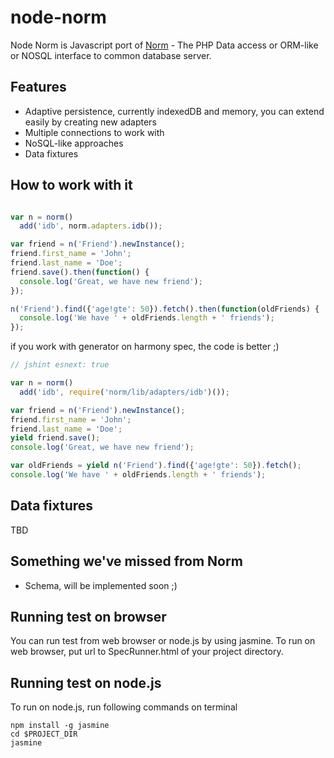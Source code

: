 # node-norm

Node Norm is Javascript port of [Norm](https://github.com/xinix-technology/norm) - The PHP Data access or ORM-like or NOSQL interface to common database server. 

## Features

- Adaptive persistence, currently indexedDB and memory, you can extend easily by creating new adapters 
- Multiple connections to work with
- NoSQL-like approaches
- Data fixtures

## How to work with it

```javascript

var n = norm()
  add('idb', norm.adapters.idb());

var friend = n('Friend').newInstance();
friend.first_name = 'John';
friend.last_name = 'Doe';
friend.save().then(function() {
  console.log('Great, we have new friend');
});

n('Friend').find({'age!gte': 50}).fetch().then(function(oldFriends) {
  console.log('We have ' + oldFriends.length + ' friends');
});
```

if you work with generator on harmony spec, the code is better ;)

```javascript
// jshint esnext: true

var n = norm()
  add('idb', require('norm/lib/adapters/idb')());

var friend = n('Friend').newInstance();
friend.first_name = 'John';
friend.last_name = 'Doe';
yield friend.save();
console.log('Great, we have new friend');

var oldFriends = yield n('Friend').find({'age!gte': 50}).fetch();
console.log('We have ' + oldFriends.length + ' friends');

```

## Data fixtures

TBD

## Something we've missed from Norm

- Schema, will be implemented soon ;)

## Running test on browser

You can run test from web browser or node.js by using jasmine.
To run on web browser, put url to SpecRunner.html of your project directory.

## Running test on node.js 

To run on node.js, run following commands on terminal

```
npm install -g jasmine
cd $PROJECT_DIR
jasmine
```

